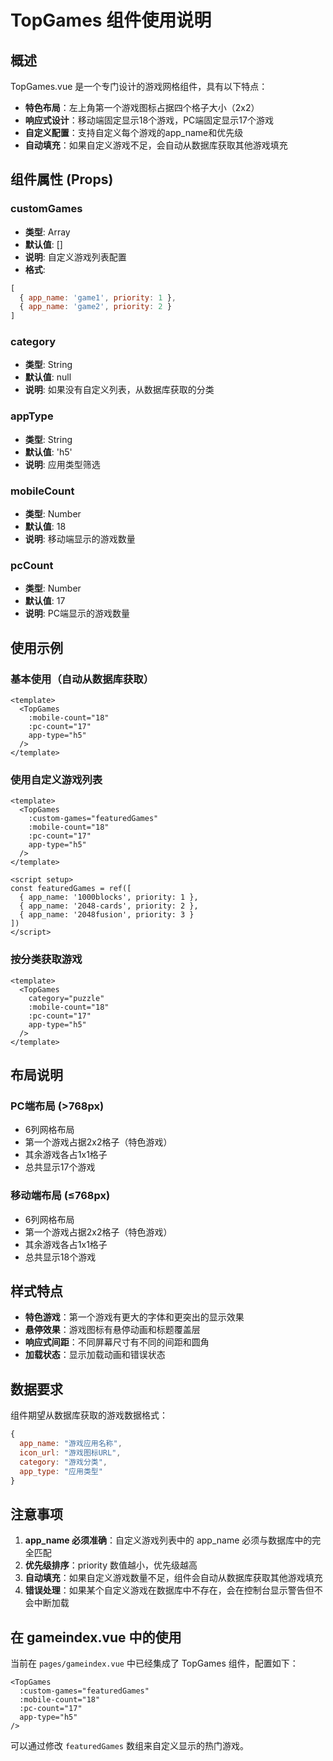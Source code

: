 # TopGames 组件使用说明

## 概述

TopGames.vue 是一个专门设计的游戏网格组件，具有以下特点：

- **特色布局**：左上角第一个游戏图标占据四个格子大小（2x2）
- **响应式设计**：移动端固定显示18个游戏，PC端固定显示17个游戏
- **自定义配置**：支持自定义每个游戏的app_name和优先级
- **自动填充**：如果自定义游戏不足，会自动从数据库获取其他游戏填充

## 组件属性 (Props)

### customGames
- **类型**: Array
- **默认值**: []
- **说明**: 自定义游戏列表配置
- **格式**: 
```javascript
[
  { app_name: 'game1', priority: 1 },
  { app_name: 'game2', priority: 2 }
]
```

### category
- **类型**: String
- **默认值**: null
- **说明**: 如果没有自定义列表，从数据库获取的分类

### appType
- **类型**: String
- **默认值**: 'h5'
- **说明**: 应用类型筛选

### mobileCount
- **类型**: Number
- **默认值**: 18
- **说明**: 移动端显示的游戏数量

### pcCount
- **类型**: Number
- **默认值**: 17
- **说明**: PC端显示的游戏数量

## 使用示例

### 基本使用（自动从数据库获取）
```vue
<template>
  <TopGames 
    :mobile-count="18"
    :pc-count="17"
    app-type="h5"
  />
</template>
```

### 使用自定义游戏列表
```vue
<template>
  <TopGames 
    :custom-games="featuredGames"
    :mobile-count="18"
    :pc-count="17"
    app-type="h5"
  />
</template>

<script setup>
const featuredGames = ref([
  { app_name: '1000blocks', priority: 1 },
  { app_name: '2048-cards', priority: 2 },
  { app_name: '2048fusion', priority: 3 }
])
</script>
```

### 按分类获取游戏
```vue
<template>
  <TopGames 
    category="puzzle"
    :mobile-count="18"
    :pc-count="17"
    app-type="h5"
  />
</template>
```

## 布局说明

### PC端布局 (>768px)
- 6列网格布局
- 第一个游戏占据2x2格子（特色游戏）
- 其余游戏各占1x1格子
- 总共显示17个游戏

### 移动端布局 (≤768px)
- 6列网格布局
- 第一个游戏占据2x2格子（特色游戏）
- 其余游戏各占1x1格子
- 总共显示18个游戏

## 样式特点

- **特色游戏**：第一个游戏有更大的字体和更突出的显示效果
- **悬停效果**：游戏图标有悬停动画和标题覆盖层
- **响应式间距**：不同屏幕尺寸有不同的间距和圆角
- **加载状态**：显示加载动画和错误状态

## 数据要求

组件期望从数据库获取的游戏数据格式：
```javascript
{
  app_name: "游戏应用名称",
  icon_url: "游戏图标URL",
  category: "游戏分类",
  app_type: "应用类型"
}
```

## 注意事项

1. **app_name 必须准确**：自定义游戏列表中的 app_name 必须与数据库中的完全匹配
2. **优先级排序**：priority 数值越小，优先级越高
3. **自动填充**：如果自定义游戏数量不足，组件会自动从数据库获取其他游戏填充
4. **错误处理**：如果某个自定义游戏在数据库中不存在，会在控制台显示警告但不会中断加载

## 在 gameindex.vue 中的使用

当前在 `pages/gameindex.vue` 中已经集成了 TopGames 组件，配置如下：

```vue
<TopGames 
  :custom-games="featuredGames"
  :mobile-count="18"
  :pc-count="17"
  app-type="h5"
/>
```

可以通过修改 `featuredGames` 数组来自定义显示的热门游戏。
